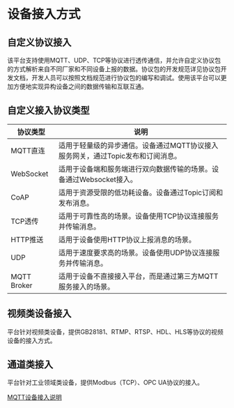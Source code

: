 # 设备接入方式

## 自定义协议接入

该平台支持使用MQTT、UDP、TCP等协议进行透传通信，并允许自定义协议包的方式解析来自不同厂家和不同设备上报的数据。协议包的开发规范详见协议包开发文档，开发人员可以按照文档规范进行协议包的编写和调试。使用该平台可以更加方便地实现异构设备之间的数据传输和互联互通。

## 自定义接入协议类型

| 协议类型    | 说明                                                         |
| ----------- | ------------------------------------------------------------ |
| MQTT直连    | 适用于轻量级的异步通信。设备通过MQTT协议接入服务网关，通过Topic发布和订阅消息。 |
| WebSocket   | 适用于设备端和服务端进行双向数据传输的场景。设备通过Websocket接入。 |
| CoAP        | 适用于资源受限的低功耗设备。设备通过Topic订阅和发布消息。    |
| TCP透传     | 适用于可靠性高的场景。设备使用TCP协议连接服务并传输消息。    |
| HTTP推送    | 适用于设备使用HTTP协议上报消息的场景。                       |
| UDP         | 适用于速度要求高的场景。设备使用UDP协议连接服务并传输消息。  |
| MQTT Broker | 适用于设备不直接接入平台，而是通过第三方MQTT服务接入的场景。 |



## 视频类设备接入

平台针对视频类设备，提供GB28181、RTMP、RTSP、HDL、HLS等协议的视频设备的接入方式。

## 通道类接入

平台针对工业领域类设备，提供Modbus（TCP）、OPC UA协议的接入。

[MQTT设备接入说明
](mqtt.md)
